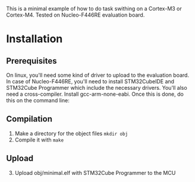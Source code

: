 This is a minimal example of how to do task swithing on a Cortex-M3 or Cortex-M4. Tested on Nucleo-F446RE evaluation board.

# Installation
## Prerequisites
On linux, you'll need some kind of driver to upload to the evaluation board.
In case of Nucleo-F446RE, you'll need to install STM32CubeIDE and STM32Cube Programmer which include the necessary drivers.
You'll also need a cross-compiler. Install gcc-arm-none-eabi. Once this is done, do this on the command line:

## Compilation
1. Make a directory for the object files `mkdir obj`
2. Compile it with `make`

## Upload
3. Upload obj/minimal.elf with STM32Cube Programmer to the MCU 
